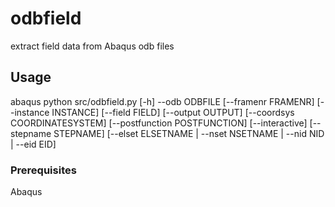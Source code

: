 # odbfield

extract field data from Abaqus odb files

## Usage
abaqus python src/odbfield.py [-h] --odb ODBFILE [--framenr FRAMENR]
                   [--instance INSTANCE] [--field FIELD] [--output OUTPUT]
                   [--coordsys COORDINATESYSTEM] [--postfunction POSTFUNCTION]
                   [--interactive] [--stepname STEPNAME]
                   [--elset ELSETNAME | --nset NSETNAME | --nid NID | --eid EID]

### Prerequisites

Abaqus
